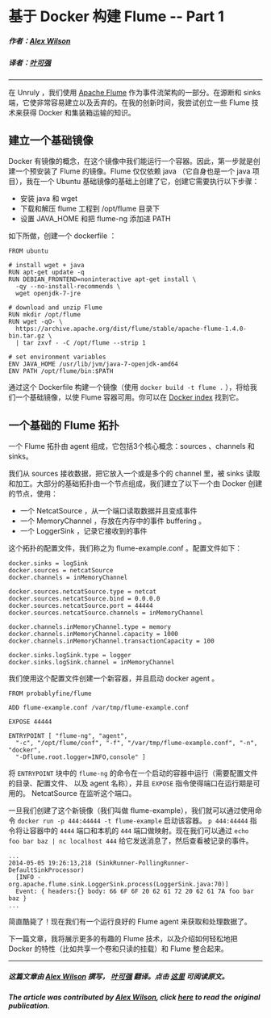 # 基于 Docker 构建 Flume   --   Part 1

##### 作者：[Alex Wilson](https://twitter.com/pr0bablyfine)

##### 译者：[叶可强](http://weibo.com/1224591704)

***

在 Unruly ，我们使用 [Apache Flume](https://flume.apache.org/) 作为事件流架构的一部分。在源断和 sinks 端，它使非常容易建立以及丢弃的。在我的创新时间，我尝试创立一些 Flume 技术来获得 Docker 和集装箱运输的知识。

## 建立一个基础镜像

Docker 有镜像的概念，在这个镜像中我们能运行一个容器。因此，第一步就是创建一个预安装了 Flume 的镜像。Flume 仅仅依赖 java （它自身也是一个 java 项目），我在一个 Ubuntu 基础镜像的基础上创建了它，创建它需要执行以下步骤：

 - 安装 java 和 wget
 - 下载和解压 flume 工程到 /opt/flume 目录下
 - 设置 JAVA_HOME 和把 flume-ng 添加进 PATH 

如下所做，创建一个 dockerfile ：

```
FROM ubuntu

# install wget + java
RUN apt-get update -q
RUN DEBIAN_FRONTEND=noninteractive apt-get install \
  -qy --no-install-recommends \
  wget openjdk-7-jre

# download and unzip Flume
RUN mkdir /opt/flume
RUN wget -qO- \
  https://archive.apache.org/dist/flume/stable/apache-flume-1.4.0-bin.tar.gz \
  | tar zxvf - -C /opt/flume --strip 1

# set environment variables
ENV JAVA_HOME /usr/lib/jvm/java-7-openjdk-amd64
ENV PATH /opt/flume/bin:$PATH
```

通过这个 Dockerfile 构建一个镜像（使用 ```docker build -t flume .``` ），将给我们一个基础镜像，以使 Flume 容器可用。你可以在 [Docker index](https://index.docker.io/u/probablyfine/flume/) 找到它。

## 一个基础的 Flume  拓扑

一个 Flume 拓扑由 agent 组成，它包括3个核心概念：sources 、channels 和 sinks。

我们从 sources 接收数据，把它放入一个或是多个的 channel 里，被 sinks 读取和加工。大部分的基础拓扑由一个节点组成，我们建立了以下一个由 Docker 创建的节点，使用：

 - 一个 NetcatSource ，从一个端口读取数据并且变成事件
 - 一个 MemoryChannel ，存放在内存中的事件 buffering 。
 - 一个 LoggerSink ，记录它接收到的事件
 
这个拓扑的配置文件，我们称之为 flume-example.conf 。配置文件如下：

```
docker.sinks = logSink
docker.sources = netcatSource
docker.channels = inMemoryChannel

docker.sources.netcatSource.type = netcat
docker.sources.netcatSource.bind = 0.0.0.0
docker.sources.netcatSource.port = 44444
docker.sources.netcatSource.channels = inMemoryChannel

docker.channels.inMemoryChannel.type = memory
docker.channels.inMemoryChannel.capacity = 1000
docker.channels.inMemoryChannel.transactionCapacity = 100

docker.sinks.logSink.type = logger
docker.sinks.logSink.channel = inMemoryChannel
```

我们使用这个配置文件创建一个新容器，并且启动 docker agent 。

```
FROM probablyfine/flume

ADD flume-example.conf /var/tmp/flume-example.conf

EXPOSE 44444

ENTRYPOINT [ "flume-ng", "agent",
  "-c", "/opt/flume/conf", "-f", "/var/tmp/flume-example.conf", "-n", "docker",
  "-Dflume.root.logger=INFO,console" ]
```

将 ```ENTRYPOINT``` 块中的 ```flume-ng``` 的命令在一个启动的容器中运行（需要配置文件的目录、配置文件、 以及 agent 名称），并且 ```EXPOSE``` 指令使得端口在运行期是可用的。 NetcatSource 在监听这个端口。

一旦我们创建了这个新镜像（我们叫做 flume-example），我们就可以通过使用命令 ```docker run -p 444:44444 -t flume-example``` 启动该容器。 ```p 444:44444``` 指令将让容器中的 ```4444``` 端口和本机的 ```444``` 端口做映射。现在我们可以通过 ```echo foo bar baz | nc localhost 444``` 给它发送消息了，然后查看被记录的事件。

```
...
2014-05-05 19:26:13,218 (SinkRunner-PollingRunner-DefaultSinkProcessor)
  [INFO - org.apache.flume.sink.LoggerSink.process(LoggerSink.java:70)]
  Event: { headers:{} body: 66 6F 6F 20 62 61 72 20 62 61 7A foo bar baz }
...
```

简直酷毙了！现在我们有一个运行良好的 Flume agent 来获取和处理数据了。

下一篇文章，我将展示更多的有趣的 Flume 技术，以及介绍如何轻松地把 Docker 的特性（比如共享一个卷和只读的挂载）和 Flume 整合起来。

***

##### 这篇文章由 [Alex Wilson](https://twitter.com/pr0bablyfine) 撰写， [叶可强](http://weibo.com/1224591704) 翻译。点击 [这里](http://probablyfine.co.uk/2014/05/05/using-docker-with-apache-flume-1/) 可阅读原文。

##### The article was contributed by [Alex Wilson](https://twitter.com/pr0bablyfine), click [here](http://probablyfine.co.uk/2014/05/05/using-docker-with-apache-flume-1/) to read the original publication.
